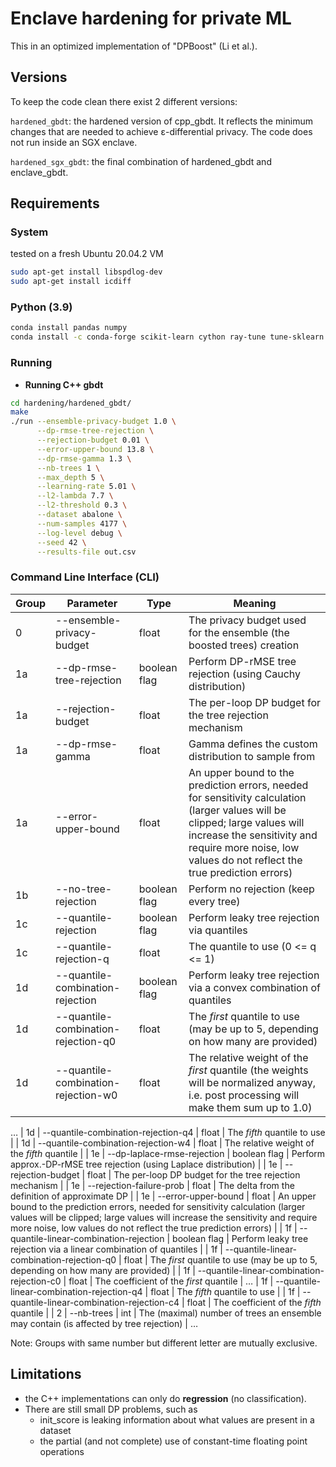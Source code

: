 # Enclave hardening for private ML

This in an optimized implementation of "DPBoost" (Li et al.).

## Versions
To keep the code clean there exist 2 different versions:

`hardened_gbdt`: the hardened version of cpp_gbdt. It reflects the minimum changes that are needed to achieve ε-differential privacy. The code does not run inside an SGX enclave.

`hardened_sgx_gbdt`: the final combination of hardened_gbdt and enclave_gbdt.


## Requirements
### System
tested on a fresh Ubuntu 20.04.2 VM
```bash
sudo apt-get install libspdlog-dev
sudo apt-get install icdiff
```
### Python (3.9)
```bash
conda install pandas numpy
conda install -c conda-forge scikit-learn cython ray-tune tune-sklearn lark-parser
```


### Running
- **Running C++ gbdt**
```bash
cd hardening/hardened_gbdt/
make
./run --ensemble-privacy-budget 1.0 \
      --dp-rmse-tree-rejection \
      --rejection-budget 0.01 \
      --error-upper-bound 13.8 \
      --dp-rmse-gamma 1.3 \
      --nb-trees 1 \
      --max_depth 5 \
      --learning-rate 5.01 \
      --l2-lambda 7.7 \
      --l2-threshold 0.3 \
      --dataset abalone \
      --num-samples 4177 \
      --log-level debug \
      --seed 42 \
      --results-file out.csv
```

### Command Line Interface (CLI)
| Group | Parameter                           | Type         | Meaning                                                               |
| ----- | ----------------------------------- | ------------ | --------------------------------------------------------------------- |
| 0     | --ensemble-privacy-budget           | float        | The privacy budget used for the ensemble (the boosted trees) creation |
| 1a    | --dp-rmse-tree-rejection            | boolean flag | Perform DP-rMSE tree rejection (using Cauchy distribution)            |
| 1a    | --rejection-budget                  | float        | The per-loop DP budget for the tree rejection mechanism               |
| 1a    | --dp-rmse-gamma                     | float        | Gamma defines the custom distribution to sample from                  |
| 1a    | --error-upper-bound                 | float        | An upper bound to the prediction errors, needed for sensitivity calculation (larger values will be clipped; large values will increase the sensitivity and require more noise, low values do not reflect the true prediction errors) |
| 1b    | --no-tree-rejection                 | boolean flag | Perform no rejection (keep every tree)                                |
| 1c    | --quantile-rejection                | boolean flag | Perform leaky tree rejection via quantiles                            |
| 1c    | --quantile-rejection-q              | float        | The quantile to use (0 <= q <= 1)                                     |
| 1d    | --quantile-combination-rejection    | boolean flag | Perform leaky tree rejection via a convex combination of quantiles    |
| 1d    | --quantile-combination-rejection-q0 | float        | The *first* quantile to use (may be up to 5, depending on how many are provided) |
| 1d    | --quantile-combination-rejection-w0 | float        | The relative weight of the *first* quantile (the weights will be normalized anyway, i.e. post processing will make them sum up to 1.0) |
…
| 1d    | --quantile-combination-rejection-q4 | float        | The *fifth* quantile to use                                            |
| 1d    | --quantile-combination-rejection-w4 | float        | The relative weight of the *fifth* quantile                            |
| 1e    | --dp-laplace-rmse-rejection         | boolean flag | Perform approx.-DP-rMSE tree rejection (using Laplace distribution)    |
| 1e    | --rejection-budget                  | float        | The per-loop DP budget for the tree rejection mechanism                |
| 1e    | --rejection-failure-prob            | float        | The delta from the definition of approximate DP                        |
| 1e    | --error-upper-bound                 | float        | An upper bound to the prediction errors, needed for sensitivity calculation (larger values will be clipped; large values will increase the sensitivity and require more noise, low values do not reflect the true prediction errors) |
| 1f    | --quantile-linear-combination-rejection    | boolean flag | Perform leaky tree rejection via a linear combination of quantiles    |
| 1f    | --quantile-linear-combination-rejection-q0 | float        | The *first* quantile to use (may be up to 5, depending on how many are provided) |
| 1f    | --quantile-linear-combination-rejection-c0 | float        | The coefficient of the *first* quantile |
…
| 1f    | --quantile-linear-combination-rejection-q4 | float        | The *fifth* quantile to use             |
| 1f    | --quantile-linear-combination-rejection-c4 | float        | The coefficient of the *fifth* quantile |
| 2     | --nb-trees                | int          | The (maximal) number of trees an ensemble may contain (is affected by tree rejection) |
…

Note: Groups with same number but different letter are mutually exclusive.

## Limitations
- the C++ implementations can only do **regression** (no classification).
- There are still small DP problems, such as
  - init\_score is leaking information about what values are present in a dataset
  - the partial (and not complete) use of constant-time floating point operations

